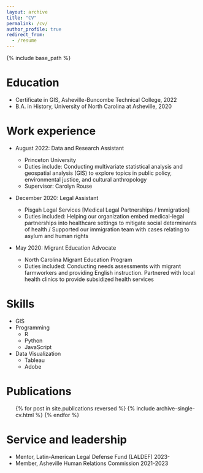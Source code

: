 ```yaml
---
layout: archive
title: "CV"
permalink: /cv/
author_profile: true
redirect_from:
  - /resume
---
```


{% include base_path %}

Education
======
* Certificate in GIS, Asheville-Buncombe Technical College, 2022
* B.A. in History, University of North Carolina at Asheville, 2020

Work experience
======
* August 2022: Data and Research Assistant
  * Princeton University
  * Duties include: Conducting multivariate statistical analysis and geospatial analysis (GIS) to explore topics in public policy, environmental justice, and cultural anthropology
  * Supervisor: Carolyn Rouse

* December 2020: Legal Assistant
  * Pisgah Legal Services [Medical Legal Partnerships / Immigration] 
  * Duties included: Helping our organization embed medical-legal partnerships into healthcare settings to mitigate social determinants of health / Supported our immigration team with cases relating to asylum and human rights
    

* May 2020: Migrant Education Advocate
  * North Carolina Migrant Education Program
  * Duties included: Conducting needs assessments with migrant farmworkers and providing English instruction. Partnered with local health clinics to provide subsidized health services
  
Skills
======
* GIS
* Programming
  * R
  * Python
  * JavaScript
* Data Visualization
  * Tableau
  * Adobe 

Publications
======
  <ul>{% for post in site.publications reversed %}
    {% include archive-single-cv.html %}
  {% endfor %}</ul>
    
Service and leadership
======
* Mentor, Latin-American Legal Defense Fund (LALDEF) 2023-
* Member, Asheville Human Relations Commission 2021-2023
